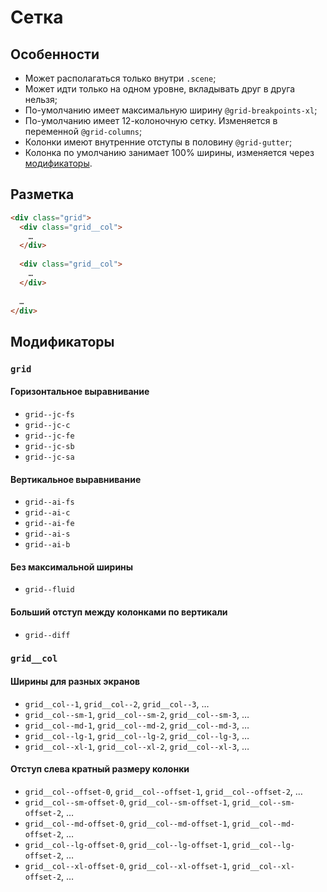 # Сетка

## Особенности

* Может располагаться только внутри `.scene`;
* Может идти только на одном уровне, вкладывать друг в друга нельзя;
* По-умолчанию имеет максимальную ширину `@grid-breakpoints-xl`;
* По-умолчанию имеет 12-колоночную сетку. Изменяется в переменной `@grid-columns`;
* Колонки имеют внутренние отступы в половину `@grid-gutter`;
* Колонка по умолчанию занимает 100% ширины, изменяется через [модификаторы](#Ширины-для-разных-экранов).

## Разметка

```html
<div class="grid">
  <div class="grid__col">
    …
  </div>
  
  <div class="grid__col">
    …
  </div>
  
  …
</div>
```

## Модификаторы

### `grid`

#### Горизонтальное выравнивание

* `grid--jc-fs`
* `grid--jc-c`
* `grid--jc-fe`
* `grid--jc-sb`
* `grid--jc-sa`

#### Вертикальное выравнивание

* `grid--ai-fs`
* `grid--ai-c`
* `grid--ai-fe`
* `grid--ai-s`
* `grid--ai-b`

#### Без максимальной ширины

* `grid--fluid`

#### Больший отступ между колонками по вертикали

* `grid--diff`

### `grid__col`

#### Ширины для разных экранов

* `grid__col--1`, `grid__col--2`, `grid__col--3`, …
* `grid__col--sm-1`, `grid__col--sm-2`, `grid__col--sm-3`, …
* `grid__col--md-1`, `grid__col--md-2`, `grid__col--md-3`, …
* `grid__col--lg-1`, `grid__col--lg-2`, `grid__col--lg-3`, …
* `grid__col--xl-1`, `grid__col--xl-2`, `grid__col--xl-3`, …

#### Отступ слева кратный размеру колонки

* `grid__col--offset-0`, `grid__col--offset-1`, `grid__col--offset-2`, …
* `grid__col--sm-offset-0`, `grid__col--sm-offset-1`, `grid__col--sm-offset-2`, …
* `grid__col--md-offset-0`, `grid__col--md-offset-1`, `grid__col--md-offset-2`, …
* `grid__col--lg-offset-0`, `grid__col--lg-offset-1`, `grid__col--lg-offset-2`, …
* `grid__col--xl-offset-0`, `grid__col--xl-offset-1`, `grid__col--xl-offset-2`, …

